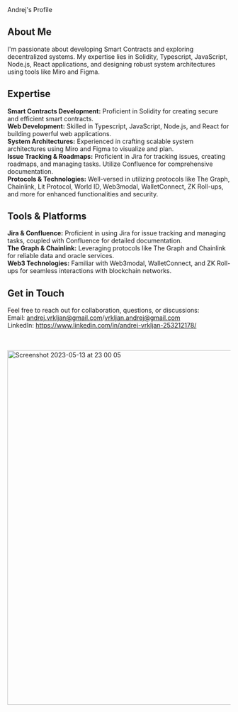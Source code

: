 

<div align="left"
     
# Andrej's Profile

## About Me
I'm passionate about developing Smart Contracts and exploring decentralized systems. My expertise lies in Solidity, Typescript, JavaScript, Node.js, React applications, and designing robust system architectures using tools like Miro and Figma.

## Expertise
 **Smart Contracts Development:** Proficient in Solidity for creating secure and efficient smart contracts.<br>
 **Web Development:** Skilled in Typescript, JavaScript, Node.js, and React for building powerful web applications.<br>
 **System Architectures:** Experienced in crafting scalable system architectures using Miro and Figma to visualize and plan.<br>
 **Issue Tracking & Roadmaps:** Proficient in Jira for tracking issues, creating roadmaps, and managing tasks. Utilize Confluence for comprehensive documentation.<br>
 **Protocols & Technologies:** Well-versed in utilizing protocols like The Graph, Chainlink, Lit Protocol, World ID, Web3modal, WalletConnect, ZK Roll-ups, and more for enhanced functionalities and security.

## Tools & Platforms
 **Jira & Confluence:** Proficient in using Jira for issue tracking and managing tasks, coupled with Confluence for detailed documentation.<br>
 **The Graph & Chainlink:** Leveraging protocols like The Graph and Chainlink for reliable data and oracle services.<br>
 **Web3 Technologies:** Familiar with Web3modal, WalletConnect, and ZK Roll-ups for seamless interactions with blockchain networks.<br>


## Get in Touch
Feel free to reach out for collaboration, questions, or discussions:<br>
 Email: andrej.vrkljan@gmail.com/vrkljan.andrej@gmail.com<br>
 LinkedIn: https://www.linkedin.com/in/andrej-vrkljan-253212178/<br>

<br>
<br>

     




     
<img width="800" alt="Screenshot 2023-05-13 at 23 00 05" src="https://github.com/Andrej656/Andrej656/assets/98988595/86c6856f-fbf8-4515-aaa2-6903316fd38e">     


</div>   



